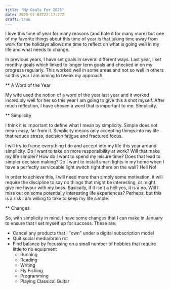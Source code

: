 ```yaml
---
title: "My Goals For 2025"
date: 2025-01-03T22:17:27Z
draft: true
---
```


I love this time of year for many reasons (and hate it for many more) but one of my favorite things about this time of year is that taking time away from 
work for the holidays allows me time to reflect on what is going well in my life and what needs to change.

In previous years, I have set goals in several different ways. Last year, I set monthly goals which linked to longer term goals and checked in on my progress regularly.
This worked well in some areas and not so well in others so this year I am aiming to tweak my approach.

** A Word of the Year

My wife used the notion of a word of the year last year and it worked incredibly well for her so this year I am going to give this a shot myself. After much reflection, I have chosen
a word that is important to me. Simplicity.

** Simplicity

I think it is important to define what I mean by simplicity. Simple does not mean easy, far from it. Simplicity means only accepting things into my life that reduce stress, decision fatigue and fractured focus.

I will try to frame everything I do and accept into my life this year around simplicity. Do I
want to take on more responsibility at work? Will that make my life simpler? How do I want to spend my leisure time? Does that lead to simpler decision making? Do I want to install smart lights in my home when I have a perfectly serviceable light switch right there on the wall? Hell No!

In order to achieve this, I will need more than simply some motivation, it will require the discipline to say no things that might be interesting, or might give me favour with my boss. Basically, if it isn't a hell yes, it is a no. Will I miss out on some potentially interesting life experiences? Perhaps, but this is a risk I am willing to take to keep my life simple.

** Changes

So, with simplicity in mind, I have some changes that I can make in January to ensure that I set myself up for success. These are:

- Cancel any products that I "own" under a digital subscription model
- Quit social media/brain rot
- Find balance by focussing on a small number of hobbies that require little to no equipment
  - Running
  - Reading
  - Writing
  - Fly Fishing
  - Programming
  - Playing Classical Guitar
